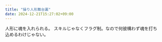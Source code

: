 ```yaml
---
title: "操り人形舞台裏"
date: 2024-12-21T15:27:02+09:00
---
```

人形に魂を入れられる。
スキルじゃなくフラグ制。なので何彼構わず魂を打ち込めるわけじゃない。
